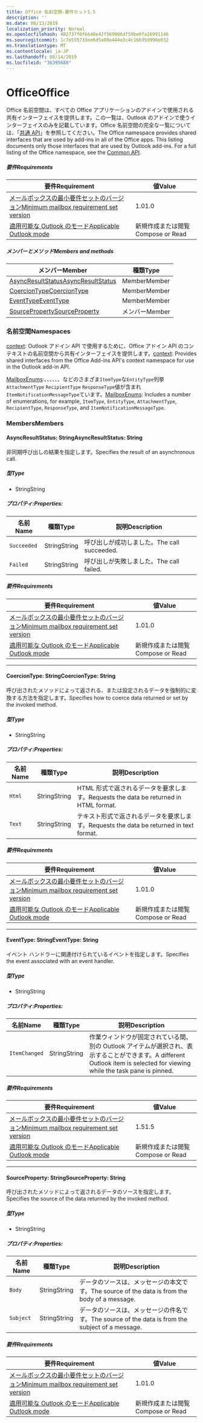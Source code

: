 ```yaml
---
title: Office 名前空間-要件セット1.5
description: ''
ms.date: 08/13/2019
localization_priority: Normal
ms.openlocfilehash: 402737f0f6648e42f569906df59be0fa26991146
ms.sourcegitcommit: 1c7e555733ee6d5a08e444a3c4c16635d998e032
ms.translationtype: MT
ms.contentlocale: ja-JP
ms.lasthandoff: 08/14/2019
ms.locfileid: "36395688"
---
```

# <a name="office"></a><span data-ttu-id="59da7-102">Office</span><span class="sxs-lookup"><span data-stu-id="59da7-102">Office</span></span>

<span data-ttu-id="59da7-p101">Office 名前空間は、すべての Office アプリケーションのアドインで使用される共有インターフェイスを提供します。この一覧は、Outlook のアドインで使うインターフェイスのみを記載しています。Office 名前空間の完全な一覧については、「[共通 API](/javascript/api/office)」を参照してください。</span><span class="sxs-lookup"><span data-stu-id="59da7-p101">The Office namespace provides shared interfaces that are used by add-ins in all of the Office apps. This listing documents only those interfaces that are used by Outlook add-ins. For a full listing of the Office namespace, see the [Common API](/javascript/api/office).</span></span>

##### <a name="requirements"></a><span data-ttu-id="59da7-105">要件</span><span class="sxs-lookup"><span data-stu-id="59da7-105">Requirements</span></span>

|<span data-ttu-id="59da7-106">要件</span><span class="sxs-lookup"><span data-stu-id="59da7-106">Requirement</span></span>| <span data-ttu-id="59da7-107">値</span><span class="sxs-lookup"><span data-stu-id="59da7-107">Value</span></span>|
|---|---|
|[<span data-ttu-id="59da7-108">メールボックスの最小要件セットのバージョン</span><span class="sxs-lookup"><span data-stu-id="59da7-108">Minimum mailbox requirement set version</span></span>](/office/dev/add-ins/reference/requirement-sets/outlook-api-requirement-sets)| <span data-ttu-id="59da7-109">1.0</span><span class="sxs-lookup"><span data-stu-id="59da7-109">1.0</span></span>|
|[<span data-ttu-id="59da7-110">適用可能な Outlook のモード</span><span class="sxs-lookup"><span data-stu-id="59da7-110">Applicable Outlook mode</span></span>](/outlook/add-ins/#extension-points)| <span data-ttu-id="59da7-111">新規作成または閲覧</span><span class="sxs-lookup"><span data-stu-id="59da7-111">Compose or Read</span></span>|

##### <a name="members-and-methods"></a><span data-ttu-id="59da7-112">メンバーとメソッド</span><span class="sxs-lookup"><span data-stu-id="59da7-112">Members and methods</span></span>

| <span data-ttu-id="59da7-113">メンバー</span><span class="sxs-lookup"><span data-stu-id="59da7-113">Member</span></span> | <span data-ttu-id="59da7-114">種類</span><span class="sxs-lookup"><span data-stu-id="59da7-114">Type</span></span> |
|--------|------|
| [<span data-ttu-id="59da7-115">AsyncResultStatus</span><span class="sxs-lookup"><span data-stu-id="59da7-115">AsyncResultStatus</span></span>](#asyncresultstatus-string) | <span data-ttu-id="59da7-116">Member</span><span class="sxs-lookup"><span data-stu-id="59da7-116">Member</span></span> |
| [<span data-ttu-id="59da7-117">CoercionType</span><span class="sxs-lookup"><span data-stu-id="59da7-117">CoercionType</span></span>](#coerciontype-string) | <span data-ttu-id="59da7-118">Member</span><span class="sxs-lookup"><span data-stu-id="59da7-118">Member</span></span> |
| [<span data-ttu-id="59da7-119">EventType</span><span class="sxs-lookup"><span data-stu-id="59da7-119">EventType</span></span>](#eventtype-string) | <span data-ttu-id="59da7-120">Member</span><span class="sxs-lookup"><span data-stu-id="59da7-120">Member</span></span> |
| [<span data-ttu-id="59da7-121">SourceProperty</span><span class="sxs-lookup"><span data-stu-id="59da7-121">SourceProperty</span></span>](#sourceproperty-string) | <span data-ttu-id="59da7-122">メンバー</span><span class="sxs-lookup"><span data-stu-id="59da7-122">Member</span></span> |

### <a name="namespaces"></a><span data-ttu-id="59da7-123">名前空間</span><span class="sxs-lookup"><span data-stu-id="59da7-123">Namespaces</span></span>

<span data-ttu-id="59da7-124">[context](office.context.md): Outlook アドイン API で使用するために、Office アドイン API のコンテキストの名前空間から共有インターフェイスを提供します。</span><span class="sxs-lookup"><span data-stu-id="59da7-124">[context](office.context.md): Provides shared interfaces from the Office Add-ins API's context namespace for use in the Outlook add-in API.</span></span>

<span data-ttu-id="59da7-125">[MailboxEnums](/javascript/api/outlook/office.mailboxenums.attachmenttype?view=outlook-js-1.5):、、、、、、などのさまざま`ItemType`な`EntityType`列挙`AttachmentType` `RecipientType` `ResponseType`値が含まれ`ItemNotificationMessageType`ています。</span><span class="sxs-lookup"><span data-stu-id="59da7-125">[MailboxEnums](/javascript/api/outlook/office.mailboxenums.attachmenttype?view=outlook-js-1.5): Includes a number of enumerations, for example, `ItemType`, `EntityType`, `AttachmentType`, `RecipientType`, `ResponseType`, and `ItemNotificationMessageType`.</span></span>

### <a name="members"></a><span data-ttu-id="59da7-126">Members</span><span class="sxs-lookup"><span data-stu-id="59da7-126">Members</span></span>

#### <a name="asyncresultstatus-string"></a><span data-ttu-id="59da7-127">AsyncResultStatus: String</span><span class="sxs-lookup"><span data-stu-id="59da7-127">AsyncResultStatus: String</span></span>

<span data-ttu-id="59da7-128">非同期呼び出しの結果を指定します。</span><span class="sxs-lookup"><span data-stu-id="59da7-128">Specifies the result of an asynchronous call.</span></span>

##### <a name="type"></a><span data-ttu-id="59da7-129">型</span><span class="sxs-lookup"><span data-stu-id="59da7-129">Type</span></span>

*   <span data-ttu-id="59da7-130">String</span><span class="sxs-lookup"><span data-stu-id="59da7-130">String</span></span>

##### <a name="properties"></a><span data-ttu-id="59da7-131">プロパティ:</span><span class="sxs-lookup"><span data-stu-id="59da7-131">Properties:</span></span>

|<span data-ttu-id="59da7-132">名前</span><span class="sxs-lookup"><span data-stu-id="59da7-132">Name</span></span>| <span data-ttu-id="59da7-133">種類</span><span class="sxs-lookup"><span data-stu-id="59da7-133">Type</span></span>| <span data-ttu-id="59da7-134">説明</span><span class="sxs-lookup"><span data-stu-id="59da7-134">Description</span></span>|
|---|---|---|
|`Succeeded`| <span data-ttu-id="59da7-135">String</span><span class="sxs-lookup"><span data-stu-id="59da7-135">String</span></span>|<span data-ttu-id="59da7-136">呼び出しが成功しました。</span><span class="sxs-lookup"><span data-stu-id="59da7-136">The call succeeded.</span></span>|
|`Failed`| <span data-ttu-id="59da7-137">String</span><span class="sxs-lookup"><span data-stu-id="59da7-137">String</span></span>|<span data-ttu-id="59da7-138">呼び出しが失敗しました。</span><span class="sxs-lookup"><span data-stu-id="59da7-138">The call failed.</span></span>|

##### <a name="requirements"></a><span data-ttu-id="59da7-139">要件</span><span class="sxs-lookup"><span data-stu-id="59da7-139">Requirements</span></span>

|<span data-ttu-id="59da7-140">要件</span><span class="sxs-lookup"><span data-stu-id="59da7-140">Requirement</span></span>| <span data-ttu-id="59da7-141">値</span><span class="sxs-lookup"><span data-stu-id="59da7-141">Value</span></span>|
|---|---|
|[<span data-ttu-id="59da7-142">メールボックスの最小要件セットのバージョン</span><span class="sxs-lookup"><span data-stu-id="59da7-142">Minimum mailbox requirement set version</span></span>](/office/dev/add-ins/reference/requirement-sets/outlook-api-requirement-sets)| <span data-ttu-id="59da7-143">1.0</span><span class="sxs-lookup"><span data-stu-id="59da7-143">1.0</span></span>|
|[<span data-ttu-id="59da7-144">適用可能な Outlook のモード</span><span class="sxs-lookup"><span data-stu-id="59da7-144">Applicable Outlook mode</span></span>](/outlook/add-ins/#extension-points)| <span data-ttu-id="59da7-145">新規作成または閲覧</span><span class="sxs-lookup"><span data-stu-id="59da7-145">Compose or Read</span></span>|

---

#### <a name="coerciontype-string"></a><span data-ttu-id="59da7-146">CoercionType: String</span><span class="sxs-lookup"><span data-stu-id="59da7-146">CoercionType: String</span></span>

<span data-ttu-id="59da7-147">呼び出されたメソッドによって返される、または設定されるデータを強制的に変換する方法を指定します。</span><span class="sxs-lookup"><span data-stu-id="59da7-147">Specifies how to coerce data returned or set by the invoked method.</span></span>

##### <a name="type"></a><span data-ttu-id="59da7-148">型</span><span class="sxs-lookup"><span data-stu-id="59da7-148">Type</span></span>

*   <span data-ttu-id="59da7-149">String</span><span class="sxs-lookup"><span data-stu-id="59da7-149">String</span></span>

##### <a name="properties"></a><span data-ttu-id="59da7-150">プロパティ:</span><span class="sxs-lookup"><span data-stu-id="59da7-150">Properties:</span></span>

|<span data-ttu-id="59da7-151">名前</span><span class="sxs-lookup"><span data-stu-id="59da7-151">Name</span></span>| <span data-ttu-id="59da7-152">種類</span><span class="sxs-lookup"><span data-stu-id="59da7-152">Type</span></span>| <span data-ttu-id="59da7-153">説明</span><span class="sxs-lookup"><span data-stu-id="59da7-153">Description</span></span>|
|---|---|---|
|`Html`| <span data-ttu-id="59da7-154">String</span><span class="sxs-lookup"><span data-stu-id="59da7-154">String</span></span>|<span data-ttu-id="59da7-155">HTML 形式で返されるデータを要求します。</span><span class="sxs-lookup"><span data-stu-id="59da7-155">Requests the data be returned in HTML format.</span></span>|
|`Text`| <span data-ttu-id="59da7-156">String</span><span class="sxs-lookup"><span data-stu-id="59da7-156">String</span></span>|<span data-ttu-id="59da7-157">テキスト形式で返されるデータを要求します。</span><span class="sxs-lookup"><span data-stu-id="59da7-157">Requests the data be returned in text format.</span></span>|

##### <a name="requirements"></a><span data-ttu-id="59da7-158">要件</span><span class="sxs-lookup"><span data-stu-id="59da7-158">Requirements</span></span>

|<span data-ttu-id="59da7-159">要件</span><span class="sxs-lookup"><span data-stu-id="59da7-159">Requirement</span></span>| <span data-ttu-id="59da7-160">値</span><span class="sxs-lookup"><span data-stu-id="59da7-160">Value</span></span>|
|---|---|
|[<span data-ttu-id="59da7-161">メールボックスの最小要件セットのバージョン</span><span class="sxs-lookup"><span data-stu-id="59da7-161">Minimum mailbox requirement set version</span></span>](/office/dev/add-ins/reference/requirement-sets/outlook-api-requirement-sets)| <span data-ttu-id="59da7-162">1.0</span><span class="sxs-lookup"><span data-stu-id="59da7-162">1.0</span></span>|
|[<span data-ttu-id="59da7-163">適用可能な Outlook のモード</span><span class="sxs-lookup"><span data-stu-id="59da7-163">Applicable Outlook mode</span></span>](/outlook/add-ins/#extension-points)| <span data-ttu-id="59da7-164">新規作成または閲覧</span><span class="sxs-lookup"><span data-stu-id="59da7-164">Compose or Read</span></span>|

---

#### <a name="eventtype-string"></a><span data-ttu-id="59da7-165">EventType: String</span><span class="sxs-lookup"><span data-stu-id="59da7-165">EventType: String</span></span>

<span data-ttu-id="59da7-166">イベント ハンドラーに関連付けられているイベントを指定します。</span><span class="sxs-lookup"><span data-stu-id="59da7-166">Specifies the event associated with an event handler.</span></span>

##### <a name="type"></a><span data-ttu-id="59da7-167">型</span><span class="sxs-lookup"><span data-stu-id="59da7-167">Type</span></span>

*   <span data-ttu-id="59da7-168">String</span><span class="sxs-lookup"><span data-stu-id="59da7-168">String</span></span>

##### <a name="properties"></a><span data-ttu-id="59da7-169">プロパティ:</span><span class="sxs-lookup"><span data-stu-id="59da7-169">Properties:</span></span>

| <span data-ttu-id="59da7-170">名前</span><span class="sxs-lookup"><span data-stu-id="59da7-170">Name</span></span> | <span data-ttu-id="59da7-171">種類</span><span class="sxs-lookup"><span data-stu-id="59da7-171">Type</span></span> | <span data-ttu-id="59da7-172">説明</span><span class="sxs-lookup"><span data-stu-id="59da7-172">Description</span></span> |
|---|---|---|
|`ItemChanged`| <span data-ttu-id="59da7-173">String</span><span class="sxs-lookup"><span data-stu-id="59da7-173">String</span></span> | <span data-ttu-id="59da7-174">作業ウィンドウが固定されている間、別の Outlook アイテムが選択され、表示することができます。</span><span class="sxs-lookup"><span data-stu-id="59da7-174">A different Outlook item is selected for viewing while the task pane is pinned.</span></span> |

##### <a name="requirements"></a><span data-ttu-id="59da7-175">要件</span><span class="sxs-lookup"><span data-stu-id="59da7-175">Requirements</span></span>

|<span data-ttu-id="59da7-176">要件</span><span class="sxs-lookup"><span data-stu-id="59da7-176">Requirement</span></span>| <span data-ttu-id="59da7-177">値</span><span class="sxs-lookup"><span data-stu-id="59da7-177">Value</span></span>|
|---|---|
|[<span data-ttu-id="59da7-178">メールボックスの最小要件セットのバージョン</span><span class="sxs-lookup"><span data-stu-id="59da7-178">Minimum mailbox requirement set version</span></span>](/office/dev/add-ins/reference/requirement-sets/outlook-api-requirement-sets)| <span data-ttu-id="59da7-179">1.5</span><span class="sxs-lookup"><span data-stu-id="59da7-179">1.5</span></span> |
|[<span data-ttu-id="59da7-180">適用可能な Outlook のモード</span><span class="sxs-lookup"><span data-stu-id="59da7-180">Applicable Outlook mode</span></span>](/outlook/add-ins/#extension-points)| <span data-ttu-id="59da7-181">新規作成または閲覧</span><span class="sxs-lookup"><span data-stu-id="59da7-181">Compose or Read</span></span> |

---

#### <a name="sourceproperty-string"></a><span data-ttu-id="59da7-182">SourceProperty: String</span><span class="sxs-lookup"><span data-stu-id="59da7-182">SourceProperty: String</span></span>

<span data-ttu-id="59da7-183">呼び出されたメソッドによって返されるデータのソースを指定します。</span><span class="sxs-lookup"><span data-stu-id="59da7-183">Specifies the source of the data returned by the invoked method.</span></span>

##### <a name="type"></a><span data-ttu-id="59da7-184">型</span><span class="sxs-lookup"><span data-stu-id="59da7-184">Type</span></span>

*   <span data-ttu-id="59da7-185">String</span><span class="sxs-lookup"><span data-stu-id="59da7-185">String</span></span>

##### <a name="properties"></a><span data-ttu-id="59da7-186">プロパティ:</span><span class="sxs-lookup"><span data-stu-id="59da7-186">Properties:</span></span>

|<span data-ttu-id="59da7-187">名前</span><span class="sxs-lookup"><span data-stu-id="59da7-187">Name</span></span>| <span data-ttu-id="59da7-188">種類</span><span class="sxs-lookup"><span data-stu-id="59da7-188">Type</span></span>| <span data-ttu-id="59da7-189">説明</span><span class="sxs-lookup"><span data-stu-id="59da7-189">Description</span></span>|
|---|---|---|
|`Body`| <span data-ttu-id="59da7-190">String</span><span class="sxs-lookup"><span data-stu-id="59da7-190">String</span></span>|<span data-ttu-id="59da7-191">データのソースは、メッセージの本文です。</span><span class="sxs-lookup"><span data-stu-id="59da7-191">The source of the data is from the body of a message.</span></span>|
|`Subject`| <span data-ttu-id="59da7-192">String</span><span class="sxs-lookup"><span data-stu-id="59da7-192">String</span></span>|<span data-ttu-id="59da7-193">データのソースは、メッセージの件名です。</span><span class="sxs-lookup"><span data-stu-id="59da7-193">The source of the data is from the subject of a message.</span></span>|

##### <a name="requirements"></a><span data-ttu-id="59da7-194">要件</span><span class="sxs-lookup"><span data-stu-id="59da7-194">Requirements</span></span>

|<span data-ttu-id="59da7-195">要件</span><span class="sxs-lookup"><span data-stu-id="59da7-195">Requirement</span></span>| <span data-ttu-id="59da7-196">値</span><span class="sxs-lookup"><span data-stu-id="59da7-196">Value</span></span>|
|---|---|
|[<span data-ttu-id="59da7-197">メールボックスの最小要件セットのバージョン</span><span class="sxs-lookup"><span data-stu-id="59da7-197">Minimum mailbox requirement set version</span></span>](/office/dev/add-ins/reference/requirement-sets/outlook-api-requirement-sets)| <span data-ttu-id="59da7-198">1.0</span><span class="sxs-lookup"><span data-stu-id="59da7-198">1.0</span></span>|
|[<span data-ttu-id="59da7-199">適用可能な Outlook のモード</span><span class="sxs-lookup"><span data-stu-id="59da7-199">Applicable Outlook mode</span></span>](/outlook/add-ins/#extension-points)| <span data-ttu-id="59da7-200">新規作成または閲覧</span><span class="sxs-lookup"><span data-stu-id="59da7-200">Compose or Read</span></span>|
